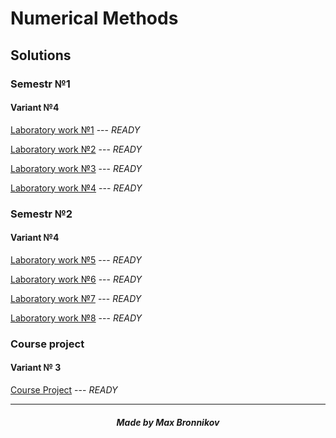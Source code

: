 # Numerical Methods


## Solutions


### Semestr №1

#### Variant №4

[Laboratory work №1](lab1) --- *READY*

[Laboratory work №2](lab2) --- *READY*

[Laboratory work №3](lab3) --- *READY*

[Laboratory work №4](lab4) --- *READY*


### Semestr №2

#### Variant №4

[Laboratory work №5](lab5) --- *READY*

[Laboratory work №6](lab6) --- *READY*

[Laboratory work №7](lab7) --- *READY*

[Laboratory work №8](lab8) --- *READY*

### Course project

#### Variant № 3


[Course Project](KP) --- *READY*

-------


##### <center> Made by Max Bronnikov </center>